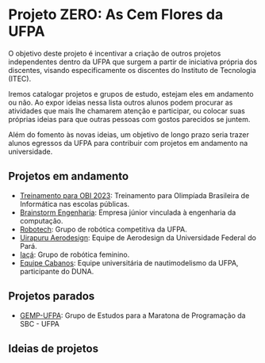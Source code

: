 # Projeto ZERO: As Cem Flores da UFPA

O objetivo deste projeto é incentivar a criação de outros projetos independentes dentro da UFPA que surgem a partir de iniciativa própria dos discentes, visando especificamente os discentes do Instituto de Tecnologia (ITEC). 

Iremos catalogar projetos e grupos de estudo, estejam eles em andamento ou não. Ao expor ideias nessa lista outros alunos podem procurar as atividades que mais lhe chamarem atenção e participar, ou colocar suas próprias ideias para que outras pessoas com gostos parecidos se juntem.

Além do fomento às novas ideias, um objetivo de longo prazo seria trazer alunos egressos da UFPA para contribuir com projetos em andamento na universidade.

## Projetos em andamento

- [Treinamento para OBI 2023](https://github.com/filrpe/treinamento-OBI-2023): Treinamento para Olimpíada Brasileira de Informática nas escolas públicas.
- [Brainstorm Engenharia](https://www.brainstormjr.com.br/): Empresa júnior vinculada à engenharia da computação.
- [Robotech](https://www.instagram.com/robotech_ufpa/): Grupo de robótica competitiva da UFPA.
- [Uirapuru Aerodesign](https://uirapuruaerodesign.wixsite.com/uirapuru): Equipe de Aerodesign da Universidade Federal do Pará.
- [Iaçá](https://iacaroboticaufpa.github.io/iaca-site/): Grupo de robótica feminino.
- [Equipe Cabanos](https://www.instagram.com/equipecabanos/): Equipe universitária de nautimodelismo da UFPA, participante do DUNA.


## Projetos parados

- [GEMP-UFPA](https://github.com/callmerockett/GEMP-UFPA): Grupo de Estudos para a Maratona de Programação da SBC - UFPA

## Ideias de projetos
